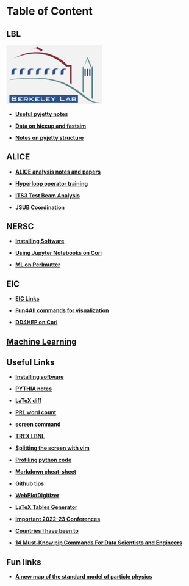 # Table of Content

## LBL

<img src="img/lbl_logo.jpg"
    style="width: 50%;"
    style="float: left; margin-right: 10px;" />

- **[Useful pyjetty notes](alice/pyjetty_notes.md)**<br>

- **[Data on hiccup and fastsim](alice/hiccup_data_and_fastsim.md)**<br>

- **[Notes on pyjetty structure](alice/pyjetty_structure.md)**<br>

## ALICE

- **[ALICE analysis notes and papers](alice/alice_analysis_notes.md)**<br>

- **[Hyperloop operator training](alice/hyperloop_operator.md)**<br>

- **[ITS3 Test Beam Analysis](alice/its3_test_beam.md)**<br>

- **[JSUB Coordination](alice/jsub.md)**<br>

## NERSC

- **[Installing Software](nersc/installing_root.md)**<br>

- **[Using Jupyter Notebooks on Cori](nersc/jupyter.md)**<br>

- **[ML on Perlmutter](nersc/ml_on_perlmutter.md)**<br>

## EIC

- **[EIC Links](eic/eic_links.md)**<br>

- **[Fun4All commands for visualization](eic/fun4all_event_display.md)**<br>

- **[DD4HEP on Cori](eic/dd4hep.md)**<br>

## [Machine Learning](ml/ml.md)

## Useful Links

- **[Installing software](misc/installing_software.md)**<br>

- **[PYTHIA notes](misc/pythia.md)**<br>

- **[LaTeX diff](misc/latex_diff.md)**<br>

- **[PRL word count](misc/prl_wordcount.md)**<br>

- **[screen command](misc/screen.md)**<br>

- **[TREX LBNL](misc/trex.md)**<br>

- **[Splitting the screen with vim](misc/vim_commands.md)**<br>

- **[Profiling python code](misc/profiling_python_code.md)**<br>

- **[Markdown cheat-sheet](https://github.com/adam-p/markdown-here/wiki/Markdown-Cheatsheet)**<br>

- **[Github tips](https://ohshitgit.com)**<br>

- **[WebPlotDigitizer](https://automeris.io/WebPlotDigitizer/)**<br>

- **[LaTeX Tables Generator](https://www.tablesgenerator.com)**<br>

- **[Important 2022-23 Conferences](https://indico.cern.ch/event/1120106/contributions/4703309/attachments/2379961/4066282/conferences.pdf)**<br>

- **[Countries I have been to](misc/countries.md)**<br>

- **[14 Must-Know pip Commands For Data Scientists and Engineers](https://towardsdatascience.com/14-must-know-pip-commands-for-data-scientists-and-engineers-a59ebbe0a439)**<br>

## Fun links

- **[A new map of the standard model of particle physics](https://www.quantamagazine.org/a-new-map-of-the-standard-model-of-particle-physics-20201022/)**<br>
